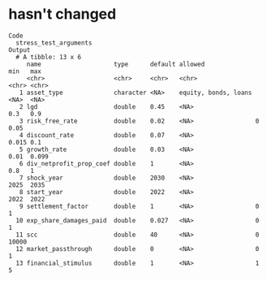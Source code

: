 # hasn't changed

    Code
      stress_test_arguments
    Output
      # A tibble: 13 x 6
         name                    type      default allowed              min   max  
         <chr>                   <chr>     <chr>   <chr>                <chr> <chr>
       1 asset_type              character <NA>    equity, bonds, loans <NA>  <NA> 
       2 lgd                     double    0.45    <NA>                 0.3   0.9  
       3 risk_free_rate          double    0.02    <NA>                 0     0.05 
       4 discount_rate           double    0.07    <NA>                 0.015 0.1  
       5 growth_rate             double    0.03    <NA>                 0.01  0.099
       6 div_netprofit_prop_coef double    1       <NA>                 0.8   1    
       7 shock_year              double    2030    <NA>                 2025  2035 
       8 start_year              double    2022    <NA>                 2022  2022 
       9 settlement_factor       double    1       <NA>                 0     1    
      10 exp_share_damages_paid  double    0.027   <NA>                 0     1    
      11 scc                     double    40      <NA>                 0     10000
      12 market_passthrough      double    0       <NA>                 0     1    
      13 financial_stimulus      double    1       <NA>                 1     5    

